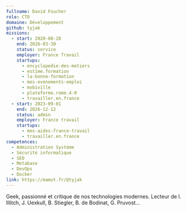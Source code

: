 ```yaml
---
fullname: David Foucher
role: CTO
domaine: Développement
github: tyjak
missions:
  - start: 2020-08-28
    end: 2026-03-30
    status: service
    employer: France Travail
    startups:
      - encyclopedie-des-metiers
      - estime.formation
      - la-bonne-formation
      - mes-evenements-emploi
      - mobiville
      - plateforme.rome.4-0
      - travailler.en.france
  - start: 2023-09-01
    end: 2026-12-12
    status: admin
    employer: France travail
    startups:
      - mes-aides-france-travail
      - travailler.en.france
competences:
  - Administration Système
  - Sécurité informatique
  - SEO
  - Metabase
  - DevOps
  - Docker
link: https://mamot.fr/@tyjak
---
```

Geek, passionné et critique de nos technologies modernes. Lecteur de I. Illitch, J. Uexkull, B. Stiegler, B. de Bodinat, G. Pruvost...
